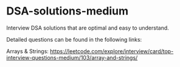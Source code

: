 # DSA-solutions-medium
Interview DSA solutions that are optimal and easy to understand.

Detailed questions can be found in the following links:

Arrays & Strings: https://leetcode.com/explore/interview/card/top-interview-questions-medium/103/array-and-strings/
